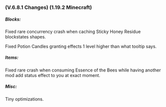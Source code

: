 ### **(V.6.8.1 Changes) (1.19.2 Minecraft)**

##### Blocks:
Fixed rare concurrency crash when caching Sticky Honey Residue blockstates shapes.

Fixed Potion Candles granting effects 1 level higher than what tooltip says.

##### Items:
Fixed rare crash when consuming Essence of the Bees while having another mod add status effect to you at exact moment.

##### Misc:
Tiny optimizations.